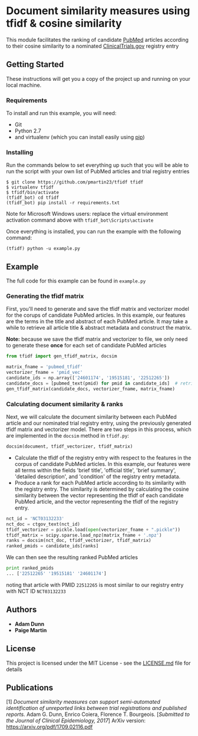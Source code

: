 # Document similarity measures using tfidf & cosine similarity

This module facilitates the ranking of candidate [PubMed](https://www.ncbi.nlm.nih.gov/pubmed/) articles according to their cosine similarity to a nominated [ClinicalTrials.gov](https://clinicaltrials.gov/)
registry entry

## Getting Started

These instructions will get you a copy of the project up and running on your local machine.

### Requirements

To install and run this example, you will need:
 
 * Git
 * Python 2.7 
 * and virtualenv (which you can install easily using [pip](https://pypi.python.org/pypi/pip))

### Installing

Run the commands below to set everything up such that you will be able to run the script with your own list of PubMed articles
and trial registry entries

```
$ git clone https://github.com/pmartin23/tfidf tfidf
$ virtualenv tfidf
$ tfidf/bin/activate
(tfidf_bot) cd tfidf
(tfidf_bot) pip install -r requirements.txt
```
Note for Microsoft Windows users: replace the virtual environment activation command above with ```tfidf_bot\Scripts\activate```


Once everything is installed, you can run the example with the following command:
```
(tfidf) python -u example.py
```

## Example

The full code for this example can be found in ```example.py```
### Generating the tfidf matrix

First, you'll need to generate and save the tfidf matrix and vectorizer model for the corups of candidate PubMed articles. In this example,
 our features are the terms in the title and abstract of each PubMed article. It may take a while to retrieve all article 
 title & abstract metadata and construct the matrix.

 **Note:** because we save the tfidf matrix and vectorizer to file, we only need to generate these **once** for each set of candidate PubMed articles
```python
from tfidf import gen_tfidf_matrix, docsim

matrix_fname = 'pubmed_tfidf'
vectorizer_fname = 'pmid_vec'
candidate_ids = np.array(['24601174', '19515181', '22512265'])
candidate_docs = [pubmed_text(pmid) for pmid in candidate_ids]  # retrieve text for candidate pubmed articles
gen_tfidf_matrix(candidate_docs, vectorizer_fname, matrix_fname)
```

### Calculating document similarity & ranks
Next, we will calculate the document similarity between each PubMed article and our nominated trial registry entry, using the previously
generated tfidf matrix and vectorizer model. There are two steps in this process, which are implemented in the ```docsim``` method in ```tfidf.py```:
```python
docsim(document, tfidf_vectorizer, tfidf_matrix)
```

* Calculate the tfidf of the registry entry with respect to the features in the corpus of candidate PubMed articles. 
In this example, our features were all terms within the fields 'brief title', 'official title', 'brief summary', 'detailed description', 
and 'condition' of the registry entry metadata.
* Produce a rank for each PubMed article according to its similarity with the registry entry. The similarity is 
determined by calculating the cosine similarity between the vector representing the tfidf of each candidate PubMed article,
and the vector representing the tfidf of the registry entry.

```python
nct_id = 'NCT03132233'
nct_doc = ctgov_text(nct_id)
tfidf_vectorizer = pickle.load(open(vectorizer_fname + ".pickle"))  
tfidf_matrix = scipy.sparse.load_npz(matrix_fname + '.npz') 
ranks = docsim(nct_doc, tfidf_vectorizer, tfidf_matrix)
ranked_pmids = candidate_ids[ranks]
```
We can then see the resulting ranked PubMed articles

```python
print ranked_pmids
... ['22512265' '19515181' '24601174']
```

noting that article with PMID ```22512265``` is most similar to our registry entry with NCT ID ```NCT03132233```


## Authors

* **Adam Dunn** 
* **Paige Martin**

## License

This project is licensed under the MIT License - see the [LICENSE.md](LICENSE.md) file for details

## Publications

\[1\] *Document similarity measures can support semi-automated identification of unreported links
between trial registrations and published reports.*  Adam G. Dunn, Enrico Coiera, Florence T. Bourgeois.
[*Submitted to the Journal of Clinical Epidemiology, 2017*] ArXiv version: https://arxiv.org/pdf/1709.02116.pdf
